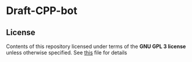 # Draft-CPP-bot

## License

Contents of this repository licensed under terms of the __GNU GPL 3 license__ unless otherwise specified. See [this](./LICENSE) file for details

